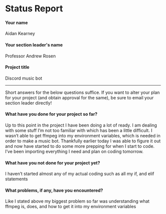 # Status Report

#### Your name

Aidan Kearney 

#### Your section leader's name

Professor Andrew Rosen 

#### Project title

Discord music bot

***

Short answers for the below questions suffice. If you want to alter your plan for your project (and obtain approval for the same), be sure to email your section leader directly!

#### What have you done for your project so far?

Up to this point in the project I have been doing a lot of ready. I am dealing with some stuff I’m not too familiar with which has been a little difficult. I wasn’t able to get ffmpeg into my environment variables, which is needed in order to make a music bot. Thankfully earlier today I was able to figure it out and now have started to do some more prepping for when I start to code. I’ve been importing everything I need and plan on coding tomorrow.

#### What have you not done for your project yet?

I haven’t started almost any of my actual coding such as all my if, and elif statements


#### What problems, if any, have you encountered?

Like I stated above my biggest problem so far was understanding what ffmpeg is, does, and how to get it into my environment variables

